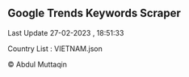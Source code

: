 

## Google Trends Keywords Scraper 
 
Last Update 27-02-2023 , 18:51:33

Country List :
VIETNAM.json



© Abdul Muttaqin 
